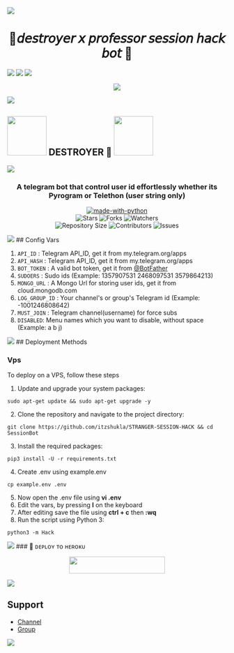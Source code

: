 <img src="https://user-images.githubusercontent.com/73097560/115834477-dbab4500-a447-11eb-908a-139a6edaec5c.gif">
<h1 align= center>🍁𝘥𝘦𝘴𝘵𝘳𝘰𝘺𝘦𝘳 𝘹 𝘱𝘳𝘰𝘧𝘦𝘴𝘴𝘰𝘳 
𝘴𝘦𝘴𝘴𝘪𝘰𝘯 𝘩𝘢𝘤𝘬 𝘣𝘰𝘵 🍁</h1>
<img src="https://user-images.githubusercontent.com/73097560/115834477-dbab4500-a447-11eb-908a-139a6edaec5c.gif">
<img src="https://readme-typing-svg.herokuapp.com?color=FF0085&width=620&lines=🍁+🚩+𝗣𝗢𝗪𝗘𝗥𝗘𝗗+𝗕𝗬+𝗗𝗘𝗦𝗧𝗥𝗢𝗬𝗘𝗥+🚩+🍁"></b>
<img src="https://user-images.githubusercontent.com/73097560/115834477-dbab4500-a447-11eb-908a-139a6edaec5c.gif">
<p align="center">
  <img src="https://telegra.ph/file/8993fedcdff397db6dec6.jpg">
</p>
<img src="https://user-images.githubusercontent.com/73097560/115834477-dbab4500-a447-11eb-908a-139a6edaec5c.gif">
<h2> <img src="https://github.com/KEX001/STORM-UB/blob/main/res/cat_gif.gif" width="90px"> DESTROYER 🌿 <img src = "https://github.com/KEX001/STORM-UB/blob/main/res/cat1.gif" width="90px"> </h1>
<img src="https://user-images.githubusercontent.com/73097560/115834477-dbab4500-a447-11eb-908a-139a6edaec5c.gif">

<h3 align = center>A telegram bot that control user id effortlessly whether its Pyrogram or Telethon (user string only)</h3>
<p align="center">
<a href="https://python.org"><img src="http://forthebadge.com/images/badges/made-with-python.svg" alt="made-with-python"></a>
<br>
    <img 
src="https://img.shields.io/github/stars/Adithakur008/DESTROYER-SESSION-HACK?style=for-the-badge" alt="Stars">
    <img src="https://img.shields.io/github/forks/Adithakur008/DESTROYER-SESSION-HACK?style=for-the-badge" alt="Forks">
    <img src="https://img.shields.io/github/watchers/itzshukla/Adithakur008/DESTROYER-SESSION-HACK?style=for-the-badge" alt="Watchers"> 
<br>
    <img src="https://img.shields.io/github/repo-size/Adithakur008/DESTROYER-SESSION-HACK?style=for-the-badge" alt="Repository Size">
    <img src="https://img.shields.io/github/contributors/Adithakur008/DESTROYER-SESSION-HACK?style=for-the-badge" alt="Contributors">
    <img src="https://img.shields.io/github/issues/Adithakur008/DESTROYER-SESSION-HACK?style=for-the-badge" alt="Issues">
</p>
<img src="https://user-images.githubusercontent.com/73097560/115834477-dbab4500-a447-11eb-908a-139a6edaec5c.gif">
## Config Vars

1. `API_ID` : Telegram API_ID, get it from my.telegram.org/apps
2. `API_HASH` : Telegram API_ID, get it from my.telegram.org/apps
3. `BOT_TOKEN` : A valid bot token, get it from [@BotFather](https://t.me/BotFather)
4. `SUDOERS` : Sudo ids (Example: 1357907531 2468097531 3579864213)
5. `MONGO_URL` : A Mongo Url for storing user ids, get it from cloud.mongodb.com
6. `LOG_GROUP_ID` : Your channel's or group's Telegram id (Example: -1001246808642)
7. `MUST_JOIN` : Telegram channel(username) for force subs
8. `DISABLED`: Menu names which you want to disable, without space (Example: a b j)
<img src="https://user-images.githubusercontent.com/73097560/115834477-dbab4500-a447-11eb-908a-139a6edaec5c.gif">
## Deployment Methods

### Vps

To deploy on a VPS, follow these steps

1. Update and upgrade your system packages:

```
sudo apt-get update && sudo apt-get upgrade -y
```

2. Clone the repository and navigate to the project directory:

```
git clone https://github.com/itzshukla/STRANGER-SESSION-HACK && cd SessionBot
```

3. Install the required packages:

```
pip3 install -U -r requirements.txt
```

4. Create .env using example.env

```
cp example.env .env
```

5. Now open the .env file using **vi .env**
6. Edit the vars, by pressing **I** on the keyboard
7. After editing save the file using **ctrl + c** then **:wq**
8. Run the script using Python 3:

```
python3 -m Hack
```
<img src="https://user-images.githubusercontent.com/73097560/115834477-dbab4500-a447-11eb-908a-139a6edaec5c.gif">
### 🚀 ᴅᴇᴘʟᴏʏ ᴛᴏ ʜᴇʀᴏᴋᴜ
  
  <p align="center"><a href="https://dashboard.heroku.com/new?template=https://github.com/Adithakur008/DESTROYER-SESSION-HACK"> <img src="https://img.shields.io/badge/Deploy%20To%20Heroku-black?style=for-the-badge&logo=heroku" width="220" height="38.45"/></a></p>
<img src="https://user-images.githubusercontent.com/73097560/115834477-dbab4500-a447-11eb-908a-139a6edaec5c.gif">

## Support

- [Channel](https://t.me/PROFESSOR_77XX)
- [Group](https://t.me/+qYRBJgZsARpkNWJl)
<img src="https://user-images.githubusercontent.com/73097560/115834477-dbab4500-a447-11eb-908a-139a6edaec5c.gif">
